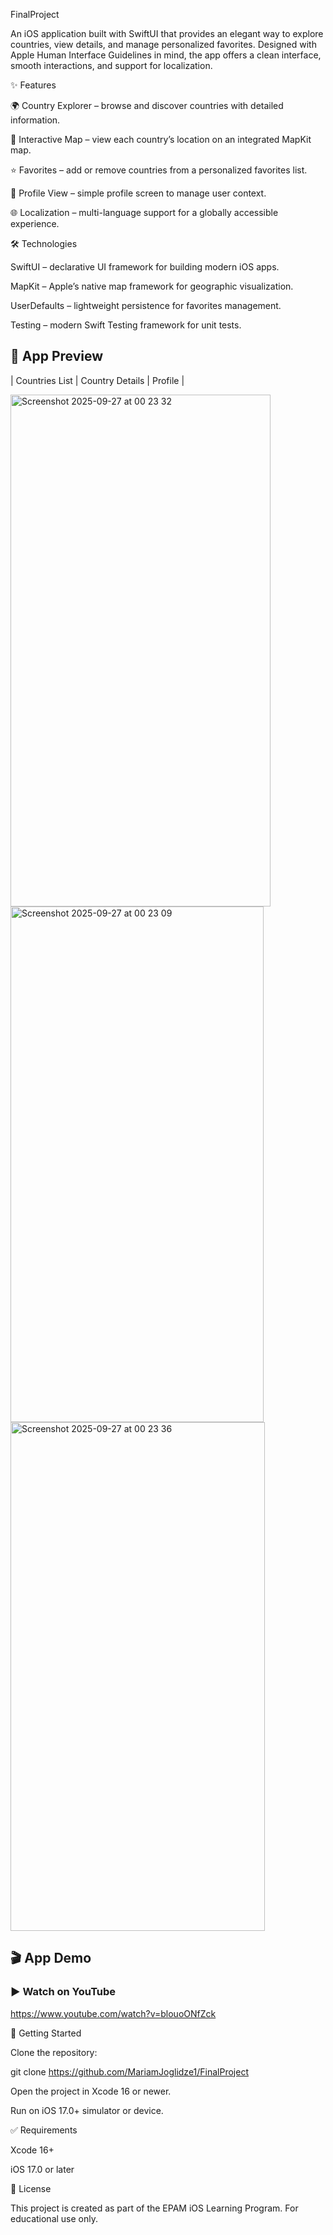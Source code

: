 FinalProject

An iOS application built with SwiftUI that provides an elegant way to explore countries, view details, and manage personalized favorites. Designed with Apple Human Interface Guidelines in mind, the app offers a clean interface, smooth interactions, and support for localization.

✨ Features

🌍 Country Explorer – browse and discover countries with detailed information.

📍 Interactive Map – view each country’s location on an integrated MapKit map.

⭐ Favorites – add or remove countries from a personalized favorites list.

👤 Profile View – simple profile screen to manage user context.

🌐 Localization – multi-language support for a globally accessible experience.

🛠️ Technologies

SwiftUI – declarative UI framework for building modern iOS apps.

MapKit – Apple’s native map framework for geographic visualization.

UserDefaults – lightweight persistence for favorites management.

Testing – modern Swift Testing framework for unit tests.

## 📱 App Preview

| Countries List | Country Details |  Profile |

<img width="416" height="819" alt="Screenshot 2025-09-27 at 00 23 32" src="https://github.com/user-attachments/assets/3e2a329e-cc15-49b3-a624-59913b6f0367" />

<img width="405" height="825" alt="Screenshot 2025-09-27 at 00 23 09" src="https://github.com/user-attachments/assets/230f2451-cd0d-4372-b9bf-c9d07b91ef51" />

<img width="407" height="814" alt="Screenshot 2025-09-27 at 00 23 36" src="https://github.com/user-attachments/assets/2d3244c7-5a8e-4017-9442-d603a01c35e3" />

## 🎬 App Demo
### ▶️ Watch on YouTube
https://www.youtube.com/watch?v=blouoONfZck


🚀 Getting Started

Clone the repository:

git clone https://github.com/MariamJoglidze1/FinalProject


Open the project in Xcode 16 or newer.

Run on iOS 17.0+ simulator or device.

✅ Requirements

Xcode 16+

iOS 17.0 or later

📖 License

This project is created as part of the EPAM iOS Learning Program. For educational use only.
